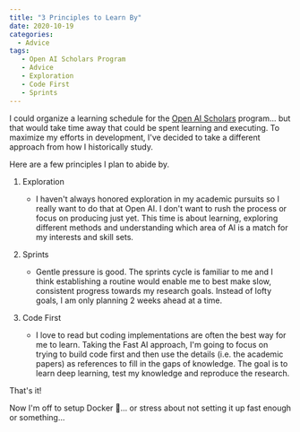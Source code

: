```yaml
---
title: "3 Principles to Learn By"
date: 2020-10-19
categories:
  - Advice
tags:
   - Open AI Scholars Program
   - Advice
   - Exploration
   - Code First
   - Sprints
---
```

I could organize a learning schedule for the [Open AI Scholars](https://openai.com/blog/openai-scholars-spring-2020/) program... but that would take time away that could be spent learning and executing. To maximize my efforts in development, I've decided to take a different approach from how I historically study.

Here are a few principles I plan to abide by.

1. Exploration

   - I haven't always honored exploration in my academic pursuits so I really want to do that at Open AI. I don't want to rush the process or focus on producing just yet. This time is about learning, exploring different methods and understanding which area of AI is a match for my interests and skill sets.

2. Sprints

   - Gentle pressure is good. The sprints cycle is familiar to me and I think establishing a routine would enable me to best make slow, consistent progress towards my research goals. Instead of lofty goals, I am only planning 2 weeks ahead at a time.

3. Code First

   - I love to read but coding implementations are often the best way for  me to learn. Taking the Fast AI approach, I'm going to focus on trying to build code first and then use the details (i.e. the academic papers) as references to fill in the gaps of knowledge. The goal is to learn deep learning, test my knowledge and reproduce the research.

That's it!

Now I'm off to setup Docker :whale:...
or stress about not setting it up fast enough or something...
